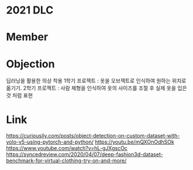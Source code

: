 # 2021 DLC

# Member

# Objection
딥러닝을 활용한 의상 착용 
1학기 프로젝트
: 옷을 오브젝트로 인식하여 원하는 위치로 옮기기.
2학기 프로젝트
: 사람 체형을 인식하여 옷의 사이즈를 조절 후 실제 옷을 입은 것 처럼 표현

# Link
https://curiousily.com/posts/object-detection-on-custom-dataset-with-yolo-v5-using-pytorch-and-python/
https://youtu.be/mQXOnOdhSOk
https://www.youtube.com/watch?v=hL-gJXgscOc
https://syncedreview.com/2020/04/07/deep-fashion3d-dataset-benchmark-for-virtual-clothing-try-on-and-more/
